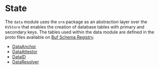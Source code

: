 # State

The `data` module uses the `orm` package as an abstraction layer over the `KVStore` that enables the creation of database tables with primary and secondary keys. The tables used within the data module are defined in the proto files available on [Buf Schema Registry](https://buf.build/regen/regen-ledger).

- [DataAnchor](https://buf.build/regen/regen-ledger/docs/main:regen.data.v1#regen.data.v1.DataAnchor)
- [DataAttestor](https://buf.build/regen/regen-ledger/docs/main:regen.data.v1#regen.data.v1.DataAttestor)
- [DataID](https://buf.build/regen/regen-ledger/docs/main:regen.data.v1#regen.data.v1.DataID)
- [DataResolver](https://buf.build/regen/regen-ledger/docs/main:regen.data.v1#regen.data.v1.DataResolver)
